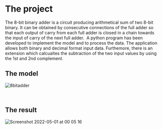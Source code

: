 # The project

The 8-bit binary adder is a circuit producing arithmetical sum of two 8-bit binary. It can be obtained by consecutive connections of the full adder so that each output of carry from each full adder is closed in a chain towards the input of carry of the next full adder.&nbsp;
A python program has been developed to implement the model and to process the data. The application allows both binary and decimal format input data. Furthemore, there is an extension which calcualtes the subtraction of the two input values by using the 1st and 2nd complement.

## The model

![8bitadder](https://user-images.githubusercontent.com/93223563/166125227-29ad236f-65a3-43a9-bd42-61e2c44973ba.png)


&nbsp;
&nbsp;
## The result

![Screenshot 2022-05-01 at 00 05 16](https://user-images.githubusercontent.com/93223563/166125458-eb55cad0-80dd-46e9-9bc3-7793fd61adac.png)
